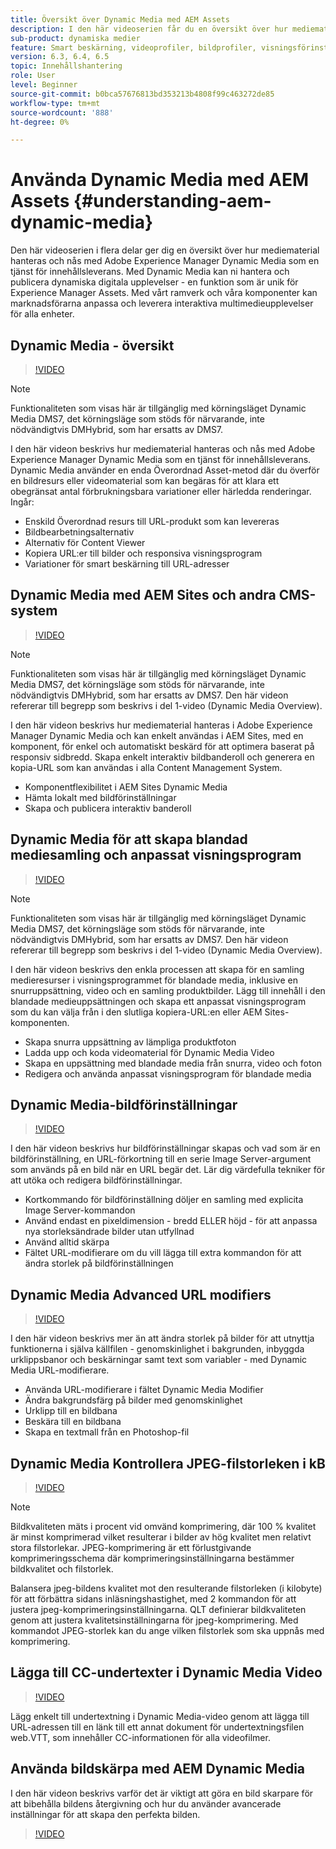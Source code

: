 ```yaml
---
title: Översikt över Dynamic Media med AEM Assets
description: I den här videoserien får du en översikt över hur mediematerial hanteras och nås med Adobe Experience Manager Dynamic Media som en tjänst för innehållsleverans. Med Dynamic Media kan ni hantera och publicera dynamiska digitala upplevelser - en funktion som är unik för Experience Manager Assets. Med vårt ramverk och våra komponenter kan marknadsförarna anpassa och leverera interaktiva multimedieupplevelser för alla enheter.
sub-product: dynamiska medier
feature: Smart beskärning, videoprofiler, bildprofiler, visningsförinställningar, 360 VR-video, bilduppsättningar, snurruppsättningar
version: 6.3, 6.4, 6.5
topic: Innehållshantering
role: User
level: Beginner
source-git-commit: b0bca57676813bd353213b4808f99c463272de85
workflow-type: tm+mt
source-wordcount: '888'
ht-degree: 0%

---
```



# Använda Dynamic Media med AEM Assets {#understanding-aem-dynamic-media}

Den här videoserien i flera delar ger dig en översikt över hur mediematerial hanteras och nås med Adobe Experience Manager Dynamic Media som en tjänst för innehållsleverans. Med Dynamic Media kan ni hantera och publicera dynamiska digitala upplevelser - en funktion som är unik för Experience Manager Assets. Med vårt ramverk och våra komponenter kan marknadsförarna anpassa och leverera interaktiva multimedieupplevelser för alla enheter.

## Dynamic Media - översikt

>[!VIDEO](https://video.tv.adobe.com/v/27144/?quality=9&learn=on)

>[!NOTE]
>
>Funktionaliteten som visas här är tillgänglig med körningsläget Dynamic Media DMS7, det körningsläge som stöds för närvarande, inte nödvändigtvis DMHybrid, som har ersatts av DMS7.

I den här videon beskrivs hur mediematerial hanteras och nås med Adobe Experience Manager Dynamic Media som en tjänst för innehållsleverans. Dynamic Media använder en enda Överordnad Asset-metod där du överför en bildresurs eller videomaterial som kan begäras för att klara ett obegränsat antal förbrukningsbara variationer eller härledda renderingar. Ingår:

* Enskild Överordnad resurs till URL-produkt som kan levereras
* Bildbearbetningsalternativ
* Alternativ för Content Viewer
* Kopiera URL:er till bilder och responsiva visningsprogram
* Variationer för smart beskärning till URL-adresser

## Dynamic Media med AEM Sites och andra CMS-system

>[!VIDEO](https://video.tv.adobe.com/v/27145/?quality=9&learn=on)

>[!NOTE]
>
>Funktionaliteten som visas här är tillgänglig med körningsläget Dynamic Media DMS7, det körningsläge som stöds för närvarande, inte nödvändigtvis DMHybrid, som har ersatts av DMS7. Den här videon refererar till begrepp som beskrivs i del 1-video (Dynamic Media Overview).

I den här videon beskrivs hur mediematerial hanteras i Adobe Experience Manager Dynamic Media och kan enkelt användas i AEM Sites, med en komponent, för enkel och automatiskt beskärd för att optimera baserat på responsiv sidbredd. Skapa enkelt interaktiv bildbanderoll och generera en kopia-URL som kan användas i alla Content Management System.

* Komponentflexibilitet i AEM Sites Dynamic Media
* Hämta lokalt med bildförinställningar
* Skapa och publicera interaktiv banderoll

## Dynamic Media för att skapa blandad mediesamling och anpassat visningsprogram

>[!VIDEO](https://video.tv.adobe.com/v/27146/?quality=9&learn=on)

>[!NOTE]
>
>Funktionaliteten som visas här är tillgänglig med körningsläget Dynamic Media DMS7, det körningsläge som stöds för närvarande, inte nödvändigtvis DMHybrid, som har ersatts av DMS7. Den här videon refererar till begrepp som beskrivs i del 1-video (Dynamic Media Overview).

I den här videon beskrivs den enkla processen att skapa för en samling medieresurser i visningsprogrammet för blandade media, inklusive en snurruppsättning, video och en samling produktbilder. Lägg till innehåll i den blandade medieuppsättningen och skapa ett anpassat visningsprogram som du kan välja från i den slutliga kopiera-URL:en eller AEM Sites-komponenten.

* Skapa snurra uppsättning av lämpliga produktfoton
* Ladda upp och koda videomaterial för Dynamic Media Video
* Skapa en uppsättning med blandade media från snurra, video och foton
* Redigera och använda anpassat visningsprogram för blandade media

## Dynamic Media-bildförinställningar

>[!VIDEO](https://video.tv.adobe.com/v/27320/?quality=9&learn=on)

I den här videon beskrivs hur bildförinställningar skapas och vad som är en bildförinställning, en URL-förkortning till en serie Image Server-argument som används på en bild när en URL begär det. Lär dig värdefulla tekniker för att utöka och redigera bildförinställningar.

* Kortkommando för bildförinställning döljer en samling med explicita Image Server-kommandon
* Använd endast en pixeldimension - bredd ELLER höjd - för att anpassa nya storleksändrade bilder utan utfyllnad
* Använd alltid skärpa
* Fältet URL-modifierare om du vill lägga till extra kommandon för att ändra storlek på bildförinställningen

## Dynamic Media Advanced URL modifiers

>[!VIDEO](https://video.tv.adobe.com/v/27319/?quality=9&learn=on)

I den här videon beskrivs mer än att ändra storlek på bilder för att utnyttja funktionerna i själva källfilen - genomskinlighet i bakgrunden, inbyggda urklippsbanor och beskärningar samt text som variabler - med Dynamic Media URL-modifierare.

* Använda URL-modifierare i fältet Dynamic Media Modifier
* Ändra bakgrundsfärg på bilder med genomskinlighet
* Urklipp till en bildbana
* Beskära till en bildbana
* Skapa en textmall från en Photoshop-fil

## Dynamic Media Kontrollera JPEG-filstorleken i kB

>[!VIDEO](https://video.tv.adobe.com/v/27404/?quality=9&learn=on)


>[!NOTE]
>
>Bildkvaliteten mäts i procent vid omvänd komprimering, där 100 % kvalitet är minst komprimerad vilket resulterar i bilder av hög kvalitet men relativt stora filstorlekar. JPEG-komprimering är ett förlustgivande komprimeringsschema där komprimeringsinställningarna bestämmer bildkvalitet och filstorlek.

Balansera jpeg-bildens kvalitet mot den resulterande filstorleken (i kilobyte) för att förbättra sidans inläsningshastighet, med 2 kommandon för att justera jpeg-komprimeringsinställningarna. QLT definierar bildkvaliteten genom att justera kvalitetsinställningarna för jpeg-komprimering. Med kommandot JPEG-storlek kan du ange vilken filstorlek som ska uppnås med komprimering.

## Lägga till CC-undertexter i Dynamic Media Video

>[!VIDEO](https://video.tv.adobe.com/v/28074/?quality=9&learn=on)

Lägg enkelt till undertextning i Dynamic Media-video genom att lägga till URL-adressen till en länk till ett annat dokument för undertextningsfilen web.VTT, som innehåller CC-informationen för alla videofilmer.

## Använda bildskärpa med AEM Dynamic Media

I den här videon beskrivs varför det är viktigt att göra en bild skarpare för att bibehålla bildens återgivning och hur du använder avancerade inställningar för att skapa den perfekta bilden.

>[!VIDEO](https://demos-pub.assetsadobe.com/etc/dam/viewers/s7viewers/html5/VideoViewer.html?asset=%2Fcontent%2Fdam%2Fdm-public-facing-upgrade-portal-video%2F04_DynamicImagery_AdvancedSettings_071917_BH.mp4&amp;config=/etc/dam/presets/viewer/Video_social&amp;serverUrl=https%3A%2F%2Fadobedemo62-h.assetsadobe.com%2Fis%2Fimage%2F&amp;contenturl=%2F&amp;config2=/etc/dam/presets/analytics&amp;videoserverurl=https://gateway-na.assetsadobe.com/DMGateway/public/demoCo&amp;posterimage=/content/dam/dm-public-facing-upgrade-portal-video/04_DynamicImagery_AdvancedSettings_071917_BH.mp4)
